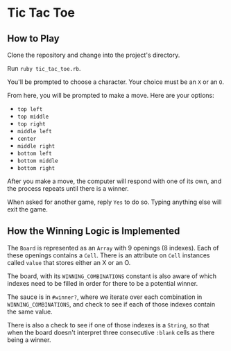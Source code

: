 # Tic Tac Toe

## How to Play

Clone the repository and change into the project's directory.

Run `ruby tic_tac_toe.rb`.

You'll be prompted to choose a character. Your choice must be an `X` or an 	`O`.

From here, you will be prompted to make a move. Here are your options:

- `top left`
- `top middle`
- `top right`
- `middle left`
- `center`
- `middle right`
- `bottom left`
- `bottom middle`
- `bottom right`

After you make a move, the computer will respond with one of its own, and the process repeats until there is a winner.

When asked for another game, reply `Yes` to do so. Typing anything else will exit the game.

## How the Winning Logic is Implemented

The `Board` is represented as an `Array` with 9 openings (8 indexes). Each of these openings contains a `Cell`. There is an attribute on `Cell` instances called `value` that stores either an X or an O.

The board, with its `WINNING_COMBINATIONS` constant is also aware of which indexes need to be filled in order for there to be a potential winner.

The sauce is in `#winner?`, where we iterate over each combination in `WINNING_COMBINATIONS`, and check to see if each of those indexes contain the same value.

There is also a check to see if one of those indexes is a `String`, so that when the board doesn't interpret three consecutive `:blank` cells as there being a winner.





